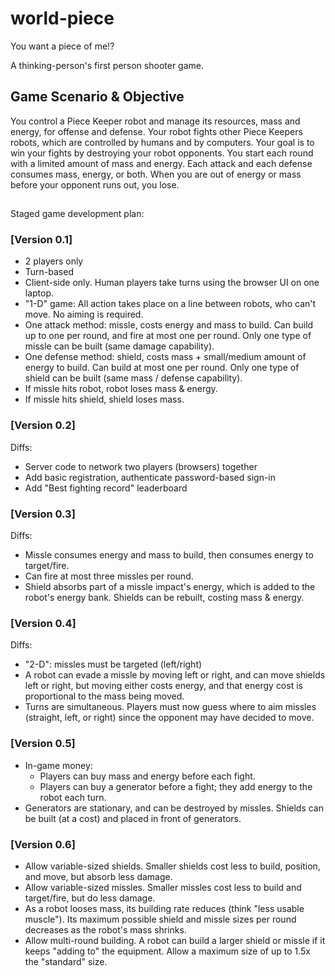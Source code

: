 # world-piece
You want a piece of me!?

A thinking-person's first person shooter game.

## Game Scenario &amp; Objective
You control a Piece Keeper robot and manage its resources, mass and energy, for offense and defense. Your robot fights other Piece Keepers robots, which are controlled by humans and by computers. Your goal is to win your fights by destroying your robot opponents. You start each round with a limited amount of mass and energy. Each attack and each defense consumes mass, energy, or both. When you are out of energy or mass before your opponent runs out, you lose.

##
Staged game development plan:

### [Version 0.1]
- 2 players only
- Turn-based
- Client-side only. Human players take turns using the browser UI on one laptop.
- &quot;1-D&quot; game: All action takes place on a line between robots, who can't move. No aiming is required.
- One attack method: missle, costs energy and mass to build. Can build up to one per round, and fire at most one per round. Only one type of missle can be built (same damage capability).
- One defense method: shield, costs mass + small/medium amount of energy to build. Can build at most one per round. Only one type of shield can be built (same mass / defense capability).
- If missle hits robot, robot loses mass &amp; energy.
- If missle hits shield, shield loses mass.

### [Version 0.2]
Diffs:
- Server code to network two players (browsers) together
- Add basic registration, authenticate password-based sign-in
- Add "Best fighting record" leaderboard

### [Version 0.3]
Diffs:
- Missle consumes energy and mass to build, then consumes energy to target/fire.
- Can fire at most three missles per round.
- Shield absorbs part of a missle impact's energy, which is added to the robot's energy bank. Shields can be rebuilt, costing mass &amp; energy.

### [Version 0.4]
Diffs:
- &quot;2-D&quot;: missles must be targeted (left/right)
- A robot can evade a missle by moving left or right, and can move shields left or right, but moving either costs energy, and that energy cost is proportional to the mass being moved.
- Turns are simultaneous. Players must now guess where to aim missles (straight, left, or right) since the opponent may have decided to move.

### [Version 0.5]
- In-game money:
  - Players can buy mass and energy before each fight.
  - Players can buy a generator before a fight; they add energy to the robot each turn.
- Generators are stationary, and can be destroyed by missles. Shields can be built (at a cost) and placed in front of generators.

### [Version 0.6]
- Allow variable-sized shields. Smaller shields cost less to build, position, and move, but absorb less damage.
- Allow variable-sized missles. Smaller missles cost less to build and target/fire, but do less damage.
- As a robot looses mass, its building rate reduces (think "less usable muscle"). Its maximum possible shield and missle sizes per round decreases as the robot's mass shrinks.
- Allow multi-round building. A robot can build a larger shield or missle if it keeps "adding to" the equipment. Allow a maximum size of up to 1.5x the "standard" size.
